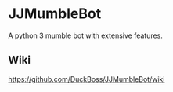 # JJMumbleBot
A python 3 mumble bot with extensive features.


## Wiki
<a href="https://github.com/DuckBoss/JJMumbleBot/wiki">https://github.com/DuckBoss/JJMumbleBot/wiki</a>
